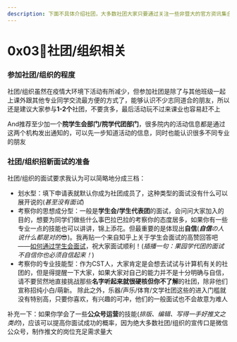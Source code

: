 ```yaml
---
description: 下面不具体介绍社团，大多数社团大家只要通过关注一些非暨大的官方资讯集合公众号总能找到他们的咨询方式的，我只说明一些加入社团组织的注意点(坑)
---
```


# 0x03🥳社团/组织相关

### 参加社团/组织的程度

社团/组织虽然在疫情大环境下活动有所减少，但参加社团是除了与其他班级一起上课外跟其他专业同学交流最方便的方式了，能够认识不少志同道合的朋友，所以还是建议大家参与**1-2个**社团，不要贪多，最后活动玩不过来课业也容易赶不上

And推荐至少加一个**院学生会部门/院学代团部门**，很多院内的活动信息都是通过这两个机构发出通知的，可以先一步知道活动的信息，同时也能认识很多不同专业的朋友

### 社团/组织招新面试的准备

社团/组织的面试要求我认为可以简略地分成三档：

* 划水型：填下申请表就默认你成为社团成员了，这种类型的面试没有什么可以展开说的(_甚至没有面试_)
* 考察你的思想成分型：一般是**学生会/学生代表团**的面试，会问问大家加入的目的，想要为同学们做些什么事巴拉巴拉的考察你的态度居多，如果你有一些专业一点的技能也可以讲讲，锦上添花。但最重要的是体现出**自信**(_**自信**の人说什么都是对的_😎)。我再贴一个来自知乎上关于学生会面试的高赞回答吧——[如何通过学生会面试](https://www.zhihu.com/question/26195380/answer/2110310472)，祝大家面试顺利！(_插播一句：果园学代团的面试不自信你也必须自信起来！_)
* 考察你的专业技能型：作为CST人，大家肯定是会想去试试与计算机有关的社团的，但是得提醒一下大家，如果大家对自己的能力并不是十分明确与自信，请不要贸然地直接挑战那些**名字听起来就很硬核但你不了解**的社团，除非他们宣称招纯小白/萌新。 除此之外，乐器/声乐/体育/文学社团这些的进入门槛就没有特别高，只要你喜欢，有兴趣的可冲，他们的一般面试也不会故意为难人

补充一下：如果你学会了一些**公众号运营**的技能(_排版、编辑、写得一手好推文之类的_)，应该可以提高你面试成功的概率，因为绝大多数社团/组织的宣传口是微信公众号，制作推文的岗位充足需求量大
